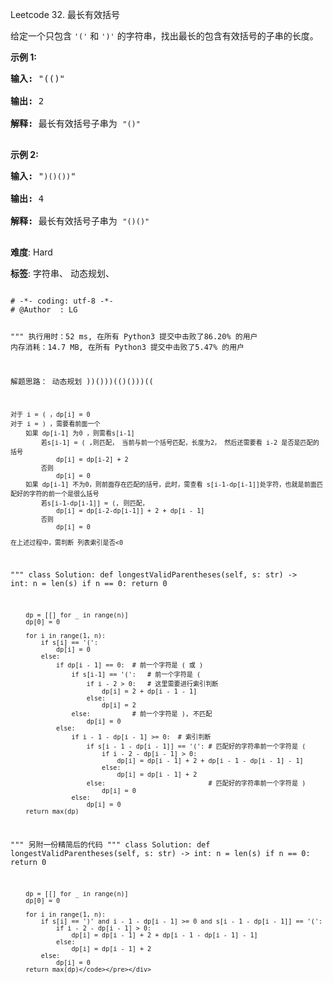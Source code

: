 Leetcode 32. 最长有效括号
<p>给定一个只包含 <code>&#39;(&#39;</code>&nbsp;和 <code>&#39;)&#39;</code>&nbsp;的字符串，找出最长的包含有效括号的子串的长度。</p>


<p><strong>示例&nbsp;1:</strong></p>



<pre><strong>输入:</strong> &quot;(()&quot;

<strong>输出:</strong> 2

<strong>解释:</strong> 最长有效括号子串为 <code>&quot;()&quot;</code>

</pre>



<p><strong>示例 2:</strong></p>



<pre><strong>输入:</strong> &quot;<code>)()())</code>&quot;

<strong>输出:</strong> 4

<strong>解释:</strong> 最长有效括号子串为 <code>&quot;()()&quot;</code>

</pre>





 **难度**: Hard



 **标签**: 字符串、 动态规划、 





<div class="hcb_wrap">
<pre class="prism undefined-numbers lang-python" data-lang="Python"><code>
# -*- coding: utf-8 -*-
# @Author  : LG

"""
执行用时：52 ms, 在所有 Python3 提交中击败了86.20% 的用户
内存消耗：14.7 MB, 在所有 Python3 提交中击败了5.47% 的用户

解题思路：
    动态规划
    ))()))(()()))((

    对于 i = ( ，dp[i] = 0
    对于 i = ) ，需要看前面一个
        如果 dp[i-1] 为0 ，则需看s[i-1]
            若s[i-1] = ( ,则匹配， 当前与前一个括号匹配，长度为2， 然后还需要看 i-2 是否是匹配的括号
                dp[i] = dp[i-2] + 2
            否则
                dp[i] = 0
        如果 dp[i-1] 不为0，则前面存在匹配的括号，此时，需查看 s[i-1-dp[i-1]]处字符，也就是前面匹配好的字符的前一个是很么括号
            若s[i-1-dp[i-1]] = (, 则匹配，
                dp[i] = dp[i-2-dp[i-1]] + 2 + dp[i - 1]
            否则
                dp[i] = 0

    在上述过程中，需判断 列表索引是否<0
"""
class Solution:
    def longestValidParentheses(self, s: str) -> int:
        n = len(s)
        if n == 0:
            return 0

        dp = [[] for _ in range(n)]
        dp[0] = 0

        for i in range(1, n):
            if s[i] == '(':
                dp[i] = 0
            else:
                if dp[i - 1] == 0:  # 前一个字符是 ( 或 )
                    if s[i-1] == '(':   # 前一个字符是 (
                        if i - 2 > 0:   # 这里需要进行索引判断
                            dp[i] = 2 + dp[i - 1 - 1]
                        else:
                            dp[i] = 2
                    else:           # 前一个字符是 ), 不匹配
                        dp[i] = 0
                else:
                    if i - 1 - dp[i - 1] >= 0:  # 索引判断
                        if s[i - 1 - dp[i - 1]] == '(': # 匹配好的字符串前一个字符是 (
                            if i - 2 - dp[i - 1] > 0:
                                dp[i] = dp[i - 1] + 2 + dp[i - 1 - dp[i - 1] - 1]
                            else:
                                dp[i] = dp[i - 1] + 2
                        else:                           # 匹配好的字符串前一个字符是 )
                            dp[i] = 0
                    else:
                        dp[i] = 0
        return max(dp)

"""
另附一份精简后的代码
"""
class Solution:
    def longestValidParentheses(self, s: str) -> int:
        n = len(s)
        if n == 0:
            return 0

        dp = [[] for _ in range(n)]
        dp[0] = 0

        for i in range(1, n):
            if s[i] == ')' and i - 1 - dp[i - 1] >= 0 and s[i - 1 - dp[i - 1]] == '(':
                if i - 2 - dp[i - 1] > 0:
                    dp[i] = dp[i - 1] + 2 + dp[i - 1 - dp[i - 1] - 1]
                else:
                    dp[i] = dp[i - 1] + 2
            else:
                dp[i] = 0
        return max(dp)</code></pre></div>

